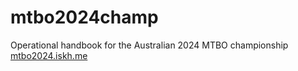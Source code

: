 # mtbo2024champ
Operational handbook for the Australian 2024 MTBO championship
[mtbo2024.iskh.me](mtbo2024.iskh.me)
